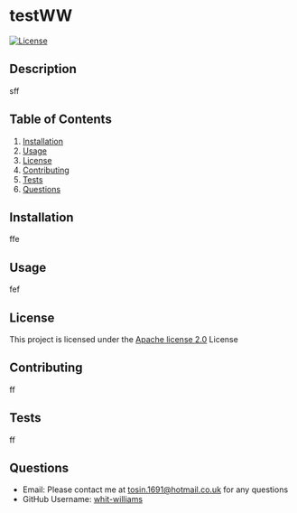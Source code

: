 
  
  # testWW

  [![License](https://img.shields.io/badge/License-Apache%202.0-blue.svg)](https://opensource.org/licenses/Apache-2.0)

  ## Description
  sff

  ## Table of Contents

  1. [Installation](#Installation)
  2. [Usage](#Usage)
  3. [License](#License)
  4. [Contributing](#Contributing)
  5. [Tests](#Tests)
  6. [Questions](#Questions)

  ## Installation
  ffe

  ## Usage
  fef

  ## License
  This project is licensed under the [Apache license 2.0](https://choosealicense.com/licenses/apache-2.0/) License

  ## Contributing
  ff

  ## Tests
  ff

  ## Questions

  - Email: Please contact me at tosin.1691@hotmail.co.uk for any questions
  - GitHub Username: [whit-williams](https://github.com/whit-williams)

